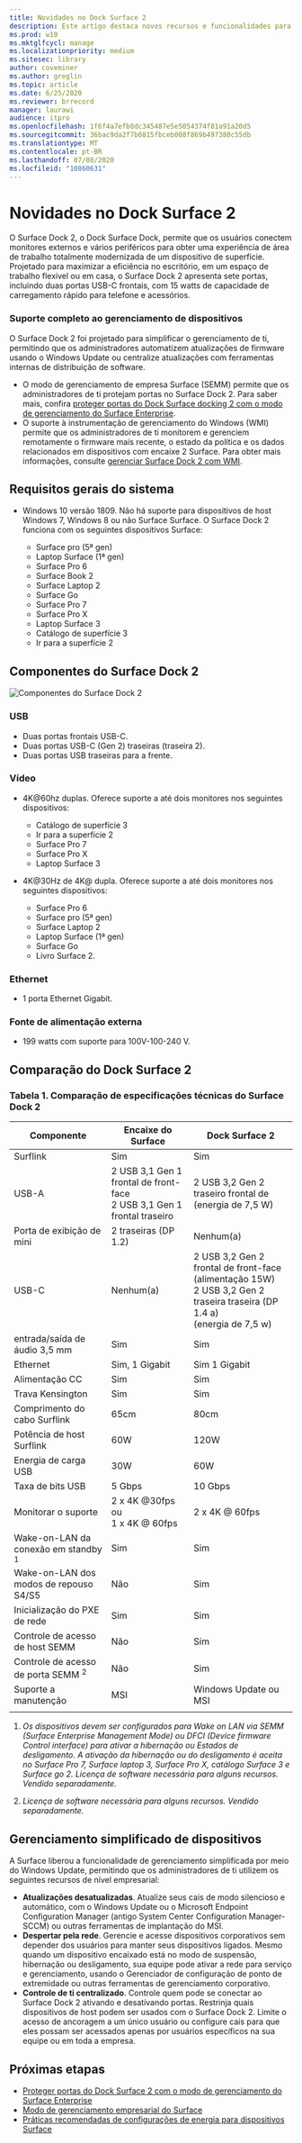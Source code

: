 ```yaml
---
title: Novidades no Dock Surface 2
description: Este artigo destaca novos recursos e funcionalidades para o encaixe de superfície de próxima geração.
ms.prod: w10
ms.mktglfcycl: manage
ms.localizationpriority: medium
ms.sitesec: library
author: coveminer
ms.author: greglin
ms.topic: article
ms.date: 6/25/2020
ms.reviewer: brrecord
manager: laurawi
audience: itpro
ms.openlocfilehash: 1f6f4a7efb8dc345487e5e5054374f81a91a20d5
ms.sourcegitcommit: 36bac9da2f7b0815fbceb008f869b497380c55db
ms.translationtype: MT
ms.contentlocale: pt-BR
ms.lasthandoff: 07/08/2020
ms.locfileid: "10860631"
---
```

# Novidades no Dock Surface 2

O Surface Dock 2, o Dock Surface Dock, permite que os usuários conectem monitores externos e vários periféricos para obter uma experiência de área de trabalho totalmente modernizada de um dispositivo de superfície. Projetado para maximizar a eficiência no escritório, em um espaço de trabalho flexível ou em casa, o Surface Dock 2 apresenta sete portas, incluindo duas portas USB-C frontais, com 15 watts de capacidade de carregamento rápido para telefone e acessórios. 

### Suporte completo ao gerenciamento de dispositivos

O Surface Dock 2 foi projetado para simplificar o gerenciamento de ti, permitindo que os administradores automatizem atualizações de firmware usando o Windows Update ou centralize atualizações com ferramentas internas de distribuição de software.

- O modo de gerenciamento de empresa Surface (SEMM) permite que os administradores de ti protejam portas no Surface Dock 2. Para saber mais, confira [proteger portas do Dock Surface docking 2 com o modo de gerenciamento do Surface Enterprise](https://techcommunity.microsoft.com/t5/surface-it-pro-blog/secure-surface-dock-2-ports-with-surface-enterprise-management/ba-p/1418999).
-  O suporte à instrumentação de gerenciamento do Windows (WMI) permite que os administradores de ti monitorem e gerenciem remotamente o firmware mais recente, o estado da política e os dados relacionados em dispositivos com encaixe 2 Surface. Para obter mais informações, consulte [gerenciar Surface Dock 2 com WMI](surface-dock2-wmi.md).

## Requisitos gerais do sistema

- Windows 10 versão 1809. Não há suporte para dispositivos de host Windows 7, Windows 8 ou não Surface Surface. O Surface Dock 2 funciona com os seguintes dispositivos Surface:

  - Surface pro (5ª gen)
  - Laptop Surface (1ª gen)
  - Surface Pro 6
  - Surface Book 2
  - Surface Laptop 2
  - Surface Go
  - Surface Pro 7
  - Surface Pro X 
  - Laptop Surface 3
  - Catálogo de superfície 3
  - Ir para a superfície 2

## Componentes do Surface Dock 2

![Componentes do Surface Dock 2](./images/surface-dock2.png)
 
### USB

- Duas portas frontais USB-C.
- Duas portas USB-C (Gen 2) traseiras (traseira 2).
- Duas portas USB traseiras para a frente. 

### Vídeo
    
- 4K@60hz duplas. Oferece suporte a até dois monitores nos seguintes dispositivos:

  - Catálogo de superfície 3
  - Ir para a superfície 2
  - Surface Pro 7
  - Surface Pro X
  - Laptop Surface 3

- 4K@30Hz de 4K@ dupla. Oferece suporte a até dois monitores nos seguintes dispositivos:

  - Surface Pro 6
  - Surface pro (5ª gen)
  - Surface Laptop 2
  - Laptop Surface (1ª gen)
  - Surface Go
  - Livro Surface 2.

### Ethernet

- 1 porta Ethernet Gigabit. 

### Fonte de alimentação externa

- 199 watts com suporte para 100V-100-240 V.


## Comparação do Dock Surface 2 

### Tabela 1. Comparação de especificações técnicas do Surface Dock 2

|Componente|Encaixe do Surface|Dock Surface 2|
|---|---|---|
|Surflink|Sim|Sim|
|USB-A|2 USB 3,1 Gen 1 frontal de front-face<br>2 USB 3,1 Gen 1 frontal traseiro|2 USB 3,2 Gen 2 traseiro frontal de (energia de 7,5 W)|
|Porta de exibição de mini|2 traseiras (DP 1.2)|Nenhum(a)|
|USB-C|Nenhum(a)|2 USB 3,2 Gen 2 frontal de front-face<br>(alimentação 15W)<br>2 USB 3,2 Gen 2 traseira traseira (DP 1.4 a)<br>(energia de 7,5 w)|
|entrada/saída de áudio 3,5 mm|Sim|Sim|
|Ethernet|Sim, 1 Gigabit|Sim 1 Gigabit|
|Alimentação CC|Sim|Sim|
|Trava Kensington|Sim|Sim|
|Comprimento do cabo Surflink|65cm|80cm|
|Potência de host Surflink|60W|120W|
|Energia de carga USB|30W|60W|
|Taxa de bits USB|5 Gbps|10 Gbps|
|Monitorar o suporte|2 x 4K @30fps ou<br>1 x 4K @ 60fps|2 x 4K @ 60fps|
|Wake-on-LAN da conexão em standby <sup> 1</sup>|Sim|Sim|
|Wake-on-LAN dos modos de repouso S4/S5|Não|Sim|
|Inicialização do PXE de rede|Sim|Sim|
|Controle de acesso de host SEMM|Não|Sim
|Controle de acesso de porta SEMM <sup> 2</sup>|Não|Sim|
|Suporte a manutenção|MSI|Windows Update ou MSI|
||||

1. *Os dispositivos devem ser configurados para Wake on LAN via SEMM (Surface Enterprise Management Mode) ou DFCI (Device firmware Control interface) para ativar a hibernação ou Estados de desligamento. A ativação da hibernação ou do desligamento é aceita no Surface Pro 7, Surface laptop 3, Surface Pro X, catálogo Surface 3 e Surface go 2.  Licença de software necessária para alguns recursos. Vendido separadamente.*

2. *Licença de software necessária para alguns recursos. Vendido separadamente.*

## Gerenciamento simplificado de dispositivos

A Surface liberou a funcionalidade de gerenciamento simplificada por meio do Windows Update, permitindo que os administradores de ti utilizem os seguintes recursos de nível empresarial:

- **Atualizações desatualizadas**. Atualize seus cais de modo silencioso e automático, com o Windows Update ou o Microsoft Endpoint Configuration Manager (antigo System Center Configuration Manager-SCCM) ou outras ferramentas de implantação do MSI. 
- **Despertar pela rede**. Gerencie e acesse dispositivos corporativos sem depender dos usuários para manter seus dispositivos ligados. Mesmo quando um dispositivo encaixado está no modo de suspensão, hibernação ou desligamento, sua equipe pode ativar a rede para serviço e gerenciamento, usando o Gerenciador de configuração de ponto de extremidade ou outras ferramentas de gerenciamento corporativo.
- **Controle de ti centralizado**. Controle quem pode se conectar ao Surface Dock 2 ativando e desativando portas. Restrinja quais dispositivos de host podem ser usados com o Surface Dock 2. Limite o acesso de ancoragem a um único usuário ou configure cais para que eles possam ser acessados apenas por usuários específicos na sua equipe ou em toda a empresa.

## Próximas etapas

- [Proteger portas do Dock Surface 2 com o modo de gerenciamento do Surface Enterprise](https://techcommunity.microsoft.com/t5/surface-it-pro-blog/secure-surface-dock-2-ports-with-surface-enterprise-management/ba-p/1418999)
- [Modo de gerenciamento empresarial do Surface](surface-enterprise-management-mode.md)
- [Práticas recomendadas de configurações de energia para dispositivos Surface](maintain-optimal-power-settings-on-Surface-devices.md)
